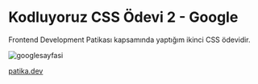 # Kodluyoruz CSS Ödevi 2 - Google

Frontend Development Patikası kapsamında yaptığım ikinci CSS ödevidir.

![googlesayfasi](https://user-images.githubusercontent.com/107553286/186399201-79ff873a-3aca-4c73-9e35-44d9dfbc2623.png)


[patika.dev](https://www.patika.dev/tr)
